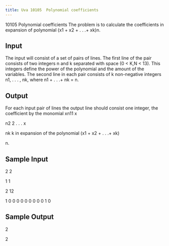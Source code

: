 ```yaml
---
title: Uva 10105  Polynomial coefficients
---
```


10105 Polynomial coefficients
The problem is to calculate the coefficients in expansion of polynomial (x1 + x2 + . . .+ xk)n.

## Input
The input will consist of a set of pairs of lines. The first line of the pair consists of two integers n and
k separated with space (0 < K,N < 13). This integers define the power of the polynomial and the
amount of the variables. The second line in each pair consists of k non-negative integers n1, . . . , nk,
where n1 + . . .+ nk = n.

## Output
For each input pair of lines the output line should consist one integer, the coefficient by the monomial
xn11 x

n2
2 . . . x

nk
k in expansion of the polynomial (x1 + x2 + . . .+ xk)

n.

## Sample Input
<p>2 2</p><p>1 1</p><p>2 12</p><p>1 0 0 0 0 0 0 0 0 0 1 0</p><p></p>

## Sample Output
<p>2</p><p>2</p>